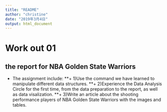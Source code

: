 ```yaml
---
title: "README"
author: "christine"
date: "2019年3月4日"
output: html_document
---
```

# **Work out 01**
## the report for NBA Golden State Warriors
* The assignment include: 
  **+ 1)Use the command we have learned to manipulate different data structures. 
  **+ 2)Experience the Data Analysis Circle for the first time, from the data preparation to the report, as well as data visalization.
  **+ 3)Write an article about the shooting performance players of NBA Golden State Warriors with the images and tables.